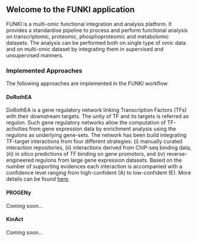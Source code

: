## Welcome to the FUNKI application
FUNKI is a multi-omic functional integration and analysis platform. It provides a standardise pipeline to process and perform functional analysis on transcriptomic, proteomic, phosphoproteomic and metabolomic datasets. The analysis can be performed both on single type of omic data and on multi-omic dataset by integrating them in supervised and unsupervised manners.

### Implemented Approaches
The following approaches are implemented in the FUNKI workflow

#### DoRothEA
DoRothEA is a gene regulatory network linking Transcription Factors (TFs) with their downstream targets. The unity of TF and its targets is referred as regulon. Such gene regulatory networks allow the computation of TF-activities from gene expression data by enrichment analysis using the regulons as underlying gene-sets. The network has been build integrating TF-target interactions from four different strategies: (i) manually curated interaction repositories, (ii) interactions derived from ChIP-seq binding data, (iii) in silico predictions of TF binding on gene promotors, and (iv) reverse-engineered regulons from large gene expression datasets. Based on the number of supporting evidences each interaction is accompanied with a confidence level ranging from high-confident (A) to low-confident (E). More details can be found [here](https://www.biorxiv.org/content/early/2018/06/18/337915).

#### PROGENy
Coming soon...

#### KinAct
Coming soon...
